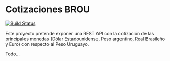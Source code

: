 # Cotizaciones BROU

[![Build Status](https://travis-ci.org/gmanriqueUy/cotizaciones-brou.svg?branch=master)](https://travis-ci.org/gmanriqueUy/cotizaciones-brou)

Este proyecto pretende exponer una REST API con la cotización de las principales monedas (Dólar Estadounidense, Peso argentino, Real Brasileño y Euro) con respecto al Peso Uruguayo.

Todo...
